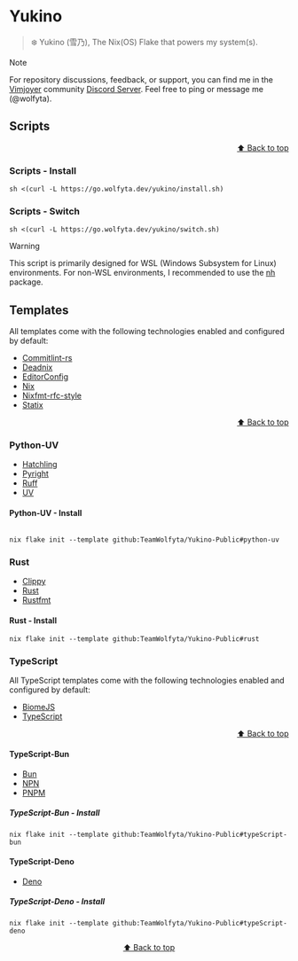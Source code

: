 # Yukino

> ❄️ Yukino (雪乃), The Nix(OS) Flake that powers my system(s).

> [!NOTE]
> For repository discussions, feedback, or support, you can find me in the [Vimjoyer](https://www.youtube.com/@vimjoyer) community [Discord Server](https://discord.gg/sguvvWsa6D). Feel free to ping or message me (@wolfyta).

## Scripts

<div align="right" >
  <p>
    <a href="#yukino">⬆️ Back to top</a>
  </p>
</div>

### Scripts - Install

```shell
sh <(curl -L https://go.wolfyta.dev/yukino/install.sh)
```

### Scripts - Switch

```shell
sh <(curl -L https://go.wolfyta.dev/yukino/switch.sh)
```

> [!WARNING]
> This script is primarily designed for WSL (Windows Subsystem for Linux) environments. For non-WSL environments, I recommended to use the [nh](https://github.com/viperML/nh) package.

## Templates

All templates come with the following technologies enabled and configured by default:

- [Commitlint-rs](https://github.com/KeisukeYamashita/commitlint-rs)
- [Deadnix](https://github.com/astro/deadnix)
- [EditorConfig](https://github.com/editorconfig/editorconfig)
- [Nix](https://github.com/NixOS/nixpkgs)
- [Nixfmt-rfc-style](https://github.com/NixOS/nixfmt)
- [Statix](https://github.com/oppiliappan/statix)

<div align="right" >
  <p>
    <a href="#yukino">⬆️ Back to top</a>
  </p>
</div>

### Python-UV

- [Hatchling](https://github.com/pypa/hatch)
- [Pyright](https://github.com/microsoft/pyright)
- [Ruff](https://github.com/astral-sh/ruff)
- [UV](https://github.com/astral-sh/uv)

#### Python-UV - Install

```shell

nix flake init --template github:TeamWolfyta/Yukino-Public#python-uv
```

### Rust

- [Clippy](https://github.com/rust-lang/rust-clippy)
- [Rust](https://github.com/rust-lang/rust)
- [Rustfmt](https://github.com/rust-lang/rustfmt)

#### Rust - Install

```shell
nix flake init --template github:TeamWolfyta/Yukino-Public#rust
```

### TypeScript

All TypeScript templates come with the following technologies enabled and configured by default:

- [BiomeJS](https://github.com/biomejs/biome)
- [TypeScript](https://github.com/microsoft/TypeScript)

<div align="right" >
  <p>
    <a href="#yukino">⬆️ Back to top</a>
  </p>
</div>

#### TypeScript-Bun

- [Bun](https://github.com/oven-sh/bun)
- [NPN](https://github.com/npm)
- [PNPM](https://github.com/pnpm/pnpm)

##### TypeScript-Bun - Install

```shell
nix flake init --template github:TeamWolfyta/Yukino-Public#typeScript-bun
```

#### TypeScript-Deno

- [Deno](https://github.com/denoland/deno)

##### TypeScript-Deno - Install

```shell
nix flake init --template github:TeamWolfyta/Yukino-Public#typeScript-deno
```

<div align="middle" >
  <p>
    <a href="#yukino">⬆️ Back to top</a>
  </p>
</div>
